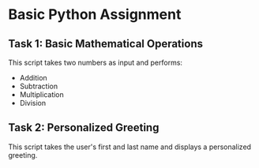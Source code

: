 # Basic Python Assignment

## Task 1: Basic Mathematical Operations
This script takes two numbers as input and performs:
- Addition
- Subtraction
- Multiplication
- Division

## Task 2: Personalized Greeting
This script takes the user's first and last name and displays a personalized greeting.
